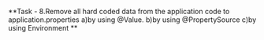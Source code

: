 **Task - 8.Remove all hard coded data from the application code to application.properties
a)by using @Value.
b)by using @PropertySource
c)by using Environment
**
